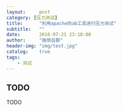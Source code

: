 ```yaml
---
layout:     post
category: [压力测试]
title:      "利用apache的ab工具进行压力测试"
subtitle:   ""
date:       2016-07-21 23:18:00
author:     "独顽且鄙"
header-img: "img/test.jpg"
catalog:    true
tags:
    - 测试
---
```


## TODO

TODO